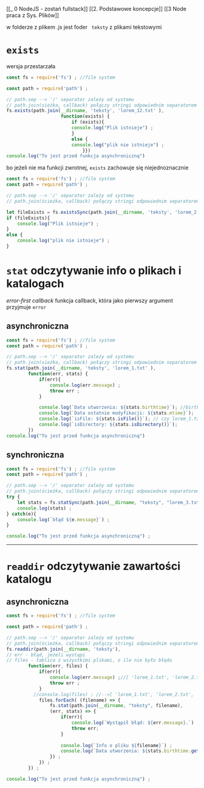 [[_ 0 NodeJS - zostań fullstack]]
[[2. Podstawowe koncepcje]]
[[3 Node praca z Sys. Plików]]


w folderze z plikem .js jest foder ` teksty` z plikami tekstowymi
# `exists`
wersja przestarzała
```js
const fs = require('fs') ; //file system

const path = require('path') ;

// path.sep --> '/' separator zależy od systemu
// path.join(sieżka, callback) połączy stringi odpowiednim separatorem
fs.exists(path.join(__dirname, 'teksty', 'lorem_12.txt' ),
                    function(exists) {
                        if (exists){
                        console.log("Plik istnieje") ;
                        }
                        else {
                        console.log("plik nie istnieje") ;
                            }})
console.log("To jest przed funkcja asynchroniczną")

```
bo jeżeli nie ma funkcji zwrotnej, `exists` zachowuje się niejednoznacznie
```js
const fs = require('fs') ; //file system
const path = require('path') ;

// path.sep --> '/' separator zależy od systemu
// path.join(ścieżka, callback) połączy stringi odpowiednim separatorem

let fileExists = fs.existsSync(path.join(__dirname, 'teksty', 'lorem_2.txt' ) ) ;
if (fileExists){
    console.log("Plik istnieje") ;
}
else {
    console.log("plik nie istnieje") ;
}
```



# `stat` odczytywanie info o plikach i katalogach

*error-first callback* funkcja callback, która jako pierwszy argument przyjmuje `error`

## asynchroniczna
```js
const fs = require('fs') ; //file system
const path = require('path') ;

// path.sep --> '/' separator zależy od systemu
// path.join(sieżka, callback) połączy stringi odpowiednim separatorem
fs.stat(path.join(__dirname, 'teksty', 'lorem_1.txt' ),
        function(err, stats) {
            if(err){
                console.log(err.message) ;
                throw err ;
            }

            console.log(`Data utworzenia: ${stats.birthtime}`); //birthtime jest obiektem Date
            console.log(`Data ostatnie modyfikacji: ${stats.mtime}`);
            console.log(`isFile: ${stats.isFile()}`); // czy lorem_1.txt jest plikiem?
            console.log(`isDirectory: ${stats.isDirectory()}`);
        })
console.log("To jest przed funkcja asynchroniczną")
```


## synchroniczna 
```js
const fs = require('fs') ; //file system
const path = require('path') ;

// path.sep --> '/' separator zależy od systemu
// path.join(ścieżka, callback) połączy stringi odpowiednim separatorem
try {
    let stats = fs.statSync(path.join(__dirname, "teksty", "lorem_3.txt")) ;
    console.log(stats) ;
} catch(e){
    console.log(`błąd ${e.message}`) ;
}

console.log("To jest przed funkcja asynchroniczną") ;
```


---
# `readdir`  odczytywanie zawartości katalogu

## asynchroniczna
```js
const fs = require('fs') ; //file system

const path = require('path') ;

// path.sep --> '/' separator zależy od systemu
// path.join(ścieżka, callback) połączy stringi odpowiednim separatorem
fs.readdir(path.join(__dirname, 'teksty'),
// err - błąd, jeżeli wystąpi
// files - tablica z wszystkimi plikami, o ile nie było błędu
        function(err, files) {
            if(err){
                console.log(err.message) ;//[ 'lorem_1.txt', 'lorem_2.txt', 'lorem_3.txt' ]
                throw err ;
            }
          //console.log(files) ; //-->[ 'lorem_1.txt', 'lorem_2.txt', 'lorem_3.txt' ]
            files.forEach( (filename) => {
                fs.stat(path.join(__dirname, "teksty", filename),
                (err, stats) => {
                    if(err){
                        console.log(`Wystąpił błąd: ${err.message}.`) ;
                        throw err;
                    }
  
                    console.log(`Info o pliku ${filename}`) ;
                    console.log(`Data utworzenia: ${stats.birthtime.getFullYear()}\n`) ;
                }) ;
            }) ;
        }) ;

console.log("To jest przed funkcja asynchroniczną") ;
```














